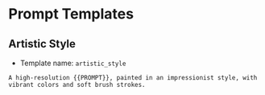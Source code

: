 # Prompt Templates

## Artistic Style
- Template name: `artistic_style`

```text
A high-resolution {{PROMPT}}, painted in an impressionist style, with vibrant colors and soft brush strokes.

